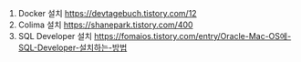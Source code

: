 1. Docker 설치
	https://devtagebuch.tistory.com/12
2. Colima 설치
	https://shanepark.tistory.com/400
3. SQL Developer 설치
	https://fomaios.tistory.com/entry/Oracle-Mac-OS에-SQL-Developer-설치하는-방법